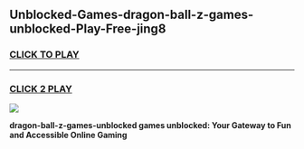 
## Unblocked-Games-dragon-ball-z-games-unblocked-Play-Free-jing8
<h3>
<a href="https://premium76.site?title=dragon-ball-z-games-unblocked&ref=18A">CLICK TO PLAY</a></h3>
<hr>

<h3>
<a href="https://premium76.site?title=dragon-ball-z-games-unblocked&ref=18A">CLICK 2 PLAY</a>
  
</h3>

<a href="https://premium76.site?title=dragon-ball-z-games-unblocked&ref=18A"><img src="https://clearcache.store/games.png"></a>


**dragon-ball-z-games-unblocked games unblocked: Your Gateway to Fun and Accessible Online Gaming**
